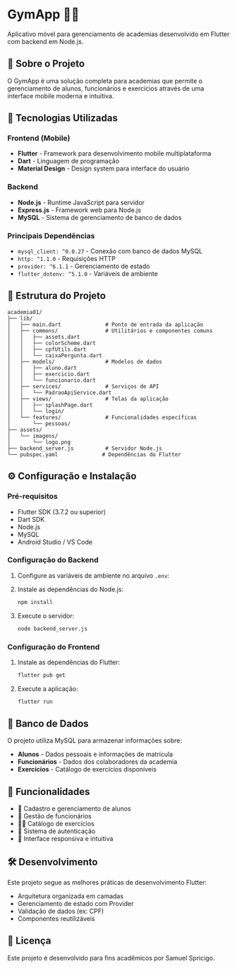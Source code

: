 # GymApp 🏋️‍♂️

Aplicativo móvel para gerenciamento de academias desenvolvido em Flutter com backend em Node.js.

## 📱 Sobre o Projeto

O GymApp é uma solução completa para academias que permite o gerenciamento de alunos, funcionários e exercícios através de uma interface mobile moderna e intuitiva.

## 🚀 Tecnologias Utilizadas

### Frontend (Mobile)
- **Flutter** - Framework para desenvolvimento mobile multiplataforma
- **Dart** - Linguagem de programação
- **Material Design** - Design system para interface do usuário

### Backend
- **Node.js** - Runtime JavaScript para servidor
- **Express.js** - Framework web para Node.js
- **MySQL** - Sistema de gerenciamento de banco de dados

### Principais Dependências
- `mysql_client: ^0.0.27` - Conexão com banco de dados MySQL
- `http: ^1.1.0` - Requisições HTTP
- `provider: ^6.1.1` - Gerenciamento de estado
- `flutter_dotenv: ^5.1.0` - Variáveis de ambiente

## 📁 Estrutura do Projeto

```
academia01/
├── lib/
│   ├── main.dart              # Ponto de entrada da aplicação
│   ├── commons/               # Utilitários e componentes comuns
│   │   ├── assets.dart
│   │   ├── colorScheme.dart
│   │   ├── cpfUtils.dart
│   │   └── caixaPergunta.dart
│   ├── models/                # Modelos de dados
│   │   ├── aluno.dart
│   │   ├── exercicio.dart
│   │   └── funcionario.dart
│   ├── services/              # Serviços de API
│   │   └── PadraoApiService.dart
│   ├── views/                 # Telas da aplicação
│   │   ├── splashPage.dart
│   │   └── login/
│   └── features/              # Funcionalidades específicas
│       └── pessoas/
├── assets/
│   └── imagens/
│       └── logo.png
├── backend_server.js          # Servidor Node.js
└── pubspec.yaml              # Dependências do Flutter
```

## ⚙️ Configuração e Instalação

### Pré-requisitos
- Flutter SDK (3.7.2 ou superior)
- Dart SDK
- Node.js
- MySQL
- Android Studio / VS Code

### Configuração do Backend
1. Configure as variáveis de ambiente no arquivo `.env`:

2. Instale as dependências do Node.js:
   ```bash
   npm install
   ```

3. Execute o servidor:
   ```bash
   node backend_server.js
   ```

### Configuração do Frontend
1. Instale as dependências do Flutter:
   ```bash
   flutter pub get
   ```

2. Execute a aplicação:
   ```bash
   flutter run
   ```

## 💾 Banco de Dados

O projeto utiliza MySQL para armazenar informações sobre:
- **Alunos** - Dados pessoais e informações de matrícula
- **Funcionários** - Dados dos colaboradores da academia
- **Exercícios** - Catálogo de exercícios disponíveis

## 🎯 Funcionalidades

- 📝 Cadastro e gerenciamento de alunos
- 👥 Gestão de funcionários
- 🏃‍♂️ Catálogo de exercícios
- 🔐 Sistema de autenticação
- 📱 Interface responsiva e intuitiva

## 🛠️ Desenvolvimento

Este projeto segue as melhores práticas de desenvolvimento Flutter:
- Arquitetura organizada em camadas
- Gerenciamento de estado com Provider
- Validação de dados (ex: CPF)
- Componentes reutilizáveis

## 📄 Licença

Este projeto é desenvolvido para fins acadêmicos por Samuel Spricigo.
